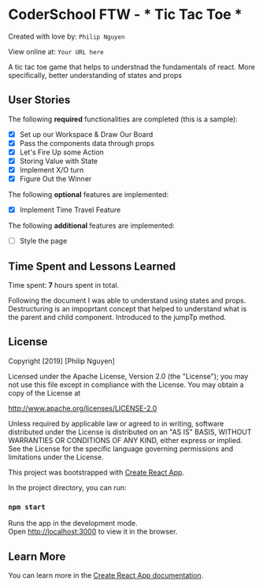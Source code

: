 # CoderSchool FTW - * Tic Tac Toe *

Created with love by: `Philip Nguyen`

View online at: `Your URL here`

A tic tac toe game that helps to understnad the fundamentals of react. More specifically, better understanding of states and props

## User Stories

The following **required** functionalities are completed (this is a sample):

* [x] Set up our Workspace & Draw Our Board
* [x] Pass the components data through props
* [x] Let's Fire Up some Action
* [x] Storing Value with State
* [x] Implement X/O turn
* [x] Figure Out the Winner

The following **optional** features are implemented:

* [x] Implement Time Travel Feature

The following **additional** features are implemented:

* [ ] Style the page

## Time Spent and Lessons Learned

Time spent: **7** hours spent in total.

Following the document I was able to understand using states and props. Destructuring is an impoprtant concept that helped to understand what is the parent and child component. Introduced to the jumpTp method.

## License

Copyright [2019] [Philip Nguyen]

Licensed under the Apache License, Version 2.0 (the "License");
you may not use this file except in compliance with the License.
You may obtain a copy of the License at

http://www.apache.org/licenses/LICENSE-2.0

Unless required by applicable law or agreed to in writing, software
distributed under the License is distributed on an "AS IS" BASIS,
WITHOUT WARRANTIES OR CONDITIONS OF ANY KIND, either express or implied.
See the License for the specific language governing permissions and
limitations under the License.

This project was bootstrapped with [Create React App](https://github.com/facebook/create-react-app).

In the project directory, you can run:

### `npm start`

Runs the app in the development mode.<br>
Open [http://localhost:3000](http://localhost:3000) to view it in the browser.

## Learn More

You can learn more in the [Create React App documentation](https://facebook.github.io/create-react-app/docs/getting-started).
